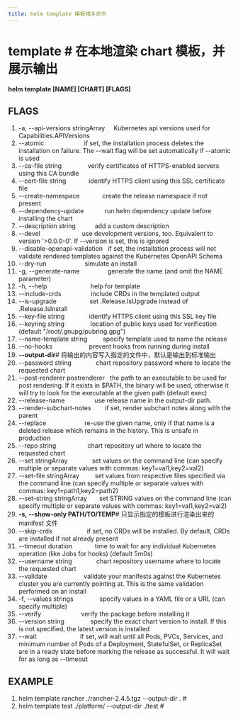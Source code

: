 ```yaml
---
title: helm template 模板相关命令
---
```


# template # 在本地渲染 chart 模板，并展示输出

**helm template \[NAME] \[CHART] \[FLAGS]**

## FLAGS

1. -a, --api-versions stringArray     Kubernetes api versions used for Capabilities.APIVersions
2. --atomic                       if set, the installation process deletes the installation on failure. The --wait flag will be set automatically if --atomic is used
3. --ca-file string               verify certificates of HTTPS-enabled servers using this CA bundle
4. --cert-file string             identify HTTPS client using this SSL certificate file
5. --create-namespace             create the release namespace if not present
6. --dependency-update            run helm dependency update before installing the chart
7. --description string           add a custom description
8. --devel                        use development versions, too. Equivalent to version '>0.0.0-0'. If --version is set, this is ignored
9. --disable-openapi-validation   if set, the installation process will not validate rendered templates against the Kubernetes OpenAPI Schema
10. --dry-run                      simulate an install
11. -g, --generate-name                generate the name (and omit the NAME parameter)
12. -h, --help                         help for template
13. --include-crds                 include CRDs in the templated output
14. --is-upgrade                   set .Release.IsUpgrade instead of .Release.IsInstall
15. --key-file string              identify HTTPS client using this SSL key file
16. --keyring string               location of public keys used for verification (default "/root/.gnupg/pubring.gpg")
17. --name-template string         specify template used to name the release
18. --no-hooks                     prevent hooks from running during install
19. **--output-dir**# 将输出的内容写入指定的文件中，默认是输出到标准输出
20. --password string              chart repository password where to locate the requested chart
21. --post-renderer postrenderer   the path to an executable to be used for post rendering. If it exists in $PATH, the binary will be used, otherwise it will try to look for the executable at the given path (default exec)
22. --release-name                 use release name in the output-dir path.
23. --render-subchart-notes        if set, render subchart notes along with the parent
24. --replace                      re-use the given name, only if that name is a deleted release which remains in the history. This is unsafe in production
25. --repo string                  chart repository url where to locate the requested chart
26. --set stringArray              set values on the command line (can specify multiple or separate values with commas: key1=val1,key2=val2)
27. --set-file stringArray         set values from respective files specified via the command line (can specify multiple or separate values with commas: key1=path1,key2=path2)
28. --set-string stringArray       set STRING values on the command line (can specify multiple or separate values with commas: key1=val1,key2=val2)
29. **-s, --show-only PATH/TO/TEMP**# 只显示指定的模板进行渲染出来的 manifest 文件
30. --skip-crds                    if set, no CRDs will be installed. By default, CRDs are installed if not already present
31. --timeout duration             time to wait for any individual Kubernetes operation (like Jobs for hooks) (default 5m0s)
32. --username string              chart repository username where to locate the requested chart
33. --validate                     validate your manifests against the Kubernetes cluster you are currently pointing at. This is the same validation performed on an install
34. -f, --values strings               specify values in a YAML file or a URL (can specify multiple)
35. --verify                       verify the package before installing it
36. --version string               specify the exact chart version to install. If this is not specified, the latest version is installed
37. --wait                         if set, will wait until all Pods, PVCs, Services, and minimum number of Pods of a Deployment, StatefulSet, or ReplicaSet are in a ready state before marking the release as successful. It will wait for as long as --timeout

## EXAMPLE

1. helm template rancher ./rancher-2.4.5.tgz --output-dir . #
2. helm template test ./platform/ --output-dir ./test #

